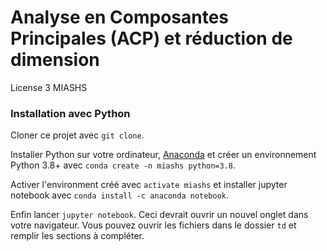 # Analyse en Composantes Principales (ACP) et réduction de dimension

License 3 MIASHS

### Installation avec Python

Cloner ce projet avec `git clone`.

Installer Python sur votre ordinateur, [Anaconda](https://www.anaconda.com/) et créer un environnement Python 3.8+ avec `conda create -n miashs python=3.8`.

Activer l'environment créé avec `activate miashs` et installer jupyter notebook avec `conda install -c anaconda notebook`.

Enfin lancer `jupyter notebook`. Ceci devrait ouvrir un nouvel onglet dans votre navigateur. Vous pouvez ouvrir les fichiers dans le dossier `td` et remplir les sections à compléter.
